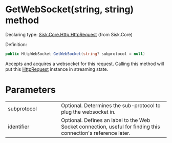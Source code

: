 <!--

Copyrights 2023 Sisk Framework - CypherPotato
Published under MIT license

!!! DO NOT EDIT THIS FILE !!!
This file was generated by a tool in the Sisk package. To edit the information in this documentation,
edit the XML documentation present in the Sisk source code.

-->


# GetWebSocket(string, string) method

Declaring type: [Sisk.Core.Http.HttpRequest](/read?q=/contents/spec/Sisk.Core.Http.HttpRequest.md) (from Sisk.Core)


Definition:

```cs
public HttpWebSocket GetWebSocket(string? subprotocol = null)
```

Accepts and acquires a websocket for this request. Calling this method will put this <a href="/read?q=/contents/spec/Sisk.Core.Http.HttpRequest.md">HttpRequest</a> instance in streaming state.


# Parameters

<table>
    <tbody>
<tr>
    <td width="33%">subprotocol</td>
    <td>Optional. Determines the sub-protocol to plug the websocket in.</td>
</tr>
<tr>
    <td width="33%">identifier</td>
    <td>Optional. Defines an label to the Web Socket connection, useful for finding this connection's reference later.</td>
</tr>
    </tbody>
</table>
